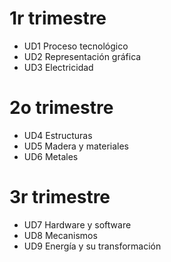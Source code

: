 
# 1r trimestre

- UD1 Proceso tecnológico
- UD2 Representación gráfica
- UD3 Electricidad

# 2o trimestre

- UD4 Estructuras
- UD5 Madera y materiales
- UD6 Metales

# 3r trimestre

- UD7 Hardware y software
- UD8 Mecanismos
- UD9 Energía y su transformación
